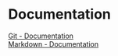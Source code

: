 # Documentation
[Git - Documentation ](https://git-scm.com/doc)  
[Markdown - Documentation ](https://guides.github.com/features/mastering-markdown)  
